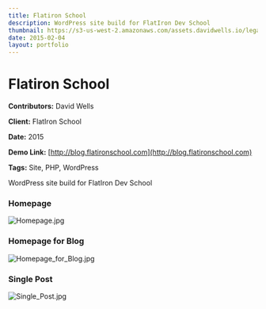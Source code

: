 ```yaml
---
title: Flatiron School
description: WordPress site build for FlatIron Dev School
thumbnail: https://s3-us-west-2.amazonaws.com/assets.davidwells.io/legacy/2015/03/1425432581_Homepage.jpg
date: 2015-02-04
layout: portfolio
---
```


# Flatiron School

**Contributors:** David Wells

**Client:** FlatIron School

**Date:** 2015

**Demo Link:** [http://blog.flatironschool.com](http://blog.flatironschool.com)

**Tags:** Site, PHP, WordPress

WordPress site build for FlatIron Dev School

### Homepage

![](https://s3-us-west-2.amazonaws.com/assets.davidwells.io/work/flat-iron-Homepage.jpg "Homepage.jpg")

### Homepage for Blog

![](https://s3-us-west-2.amazonaws.com/assets.davidwells.io/work/flat-iron-Homepage_for_Blog.jpg "Homepage_for_Blog.jpg")

### Single Post

![](https://s3-us-west-2.amazonaws.com/assets.davidwells.io/work/flat-iron-Single_Post.jpg "Single_Post.jpg")
